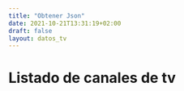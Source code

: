 ```yaml
---
title: "Obtener Json"
date: 2021-10-21T13:31:19+02:00
draft: false
layout: datos_tv
---
```

# Listado de canales de tv



